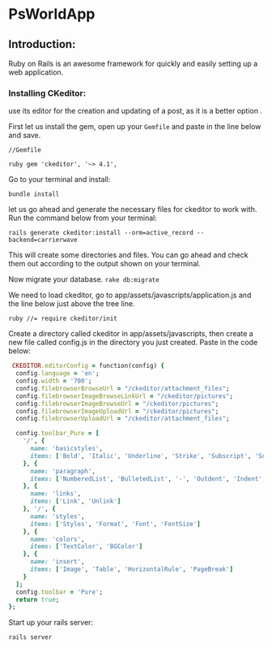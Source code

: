 # PsWorldApp


## Introduction:

Ruby on Rails is an awesome framework for quickly and easily setting up a web application. 

### Installing CKeditor:
use its editor for the creation and updating of a post, as it is a better option .

First let us install the gem, open up your ``` Gemfile ``` and paste in the line below and save.

```//Gemfile ```

```ruby gem 'ckeditor', '~> 4.1', ```

Go to your terminal and install:

```bundle install```

let us go ahead and generate the necessary files for ckeditor to work with. Run the command below from your terminal:

```rails generate ckeditor:install --orm=active_record --backend=carrierwave```

This will create some directories and files. You can go ahead and check them out according to the output shown on your terminal.

Now migrate your database.
```rake db:migrate```

We need to load ckeditor, go to app/assets/javascripts/application.js and the line below just above the tree line.

```ruby //= require ckeditor/init```

Create a directory called ckeditor in app/assets/javascripts, then create a new file called config.js in the directory you just created. Paste in the code below:

```ruby
 CKEDITOR.editorConfig = function(config) {
  config.language = 'en';
  config.width = '700';
  config.filebrowserBrowseUrl = "/ckeditor/attachment_files";
  config.filebrowserImageBrowseLinkUrl = "/ckeditor/pictures";
  config.filebrowserImageBrowseUrl = "/ckeditor/pictures";
  config.filebrowserImageUploadUrl = "/ckeditor/pictures";
  config.filebrowserUploadUrl = "/ckeditor/attachment_files";

  config.toolbar_Pure = [
    '/', {
      name: 'basicstyles',
      items: ['Bold', 'Italic', 'Underline', 'Strike', 'Subscript', 'Superscript', '-', 'RemoveFormat']
    }, {
      name: 'paragraph',
      items: ['NumberedList', 'BulletedList', '-', 'Outdent', 'Indent', '-', 'Blockquote', '-', 'JustifyLeft', 'JustifyCenter', 'JustifyRight', 'JustifyBlock', '-', 'BidiLtr', 'BidiRtl']
    }, {
      name: 'links',
      items: ['Link', 'Unlink']
    }, '/', {
      name: 'styles',
      items: ['Styles', 'Format', 'Font', 'FontSize']
    }, {
      name: 'colors',
      items: ['TextColor', 'BGColor']
    }, {
      name: 'insert',
      items: ['Image', 'Table', 'HorizontalRule', 'PageBreak']
    }
  ];
  config.toolbar = 'Pure';
  return true;
};
```


Start up your rails server:

```rails server```
